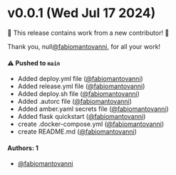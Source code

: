 # v0.0.1 (Wed Jul 17 2024)

:tada: This release contains work from a new contributor! :tada:

Thank you, null[@fabiomantovanni](https://github.com/fabiomantovanni), for all your work!

#### ⚠️ Pushed to `main`

- Added deploy.yml file ([@fabiomantovanni](https://github.com/fabiomantovanni))
- Added release.yml file ([@fabiomantovanni](https://github.com/fabiomantovanni))
- Added deploy.sh file ([@fabiomantovanni](https://github.com/fabiomantovanni))
- Added .autorc file ([@fabiomantovanni](https://github.com/fabiomantovanni))
- Added amber.yaml secrets file ([@fabiomantovanni](https://github.com/fabiomantovanni))
- Added flask quickstart ([@fabiomantovanni](https://github.com/fabiomantovanni))
- create .docker-compose.yml ([@fabiomantovanni](https://github.com/fabiomantovanni))
- create README.md ([@fabiomantovanni](https://github.com/fabiomantovanni))

#### Authors: 1

- [@fabiomantovanni](https://github.com/fabiomantovanni)
